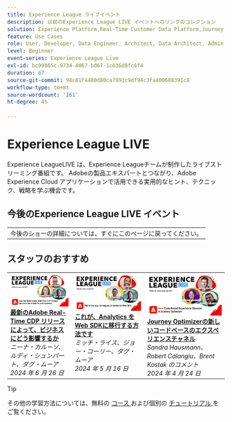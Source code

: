 ```yaml
---
title: Experience League ライブイベント
description: 以前のExperience League LIVE イベントへのリンクのコレクション
solution: Experience Platform,Real-Time Customer Data Platform,Journey Optimizer,Experience Manager,Target,Audience Manager,Analytics
feature: Use Cases
role: User, Developer, Data Engineer, Architect, Data Architect, Admin, Leader
level: Beginner
event-series: Experience League Live
exl-id: bc99865c-9734-4067-bd67-1c636d8fc6f4
duration: 67
source-git-commit: 98c81f4400d80ca7991c9df94c3fa400600391c8
workflow-type: tm+mt
source-wordcount: '161'
ht-degree: 4%

---
```


# Experience League LIVE

Experience LeagueLIVE は、Experience Leagueチームが制作したライブストリーミング番組です。  Adobeの製品エキスパートとつながり、Adobe Experience Cloud アプリケーションで活用できる実用的なヒント、テクニック、戦略を学ぶ機会です。

<div id="upcoming-events">

## 今後のExperience League LIVE イベント

<table>
<tr>
<td>
  今後のショーの詳細については、すぐにこのページに戻ってください。
  </td>
</tr>
</table>

</div>

<div id="recs-overview-body-1"></div>
<div id="recs-overview-body-2"></div>
<div id="recs-overview-body-3"></div>
<div id="recs-overview-body-4"></div>
<div id="recs-overview-body-5"></div>
<div id="recs-overview-body-6"></div>

<div id="past-events">


</div>

## スタッフのおすすめ

<table style="max-width: 1214px;">

<tr>
  <td style="vertical-align: top;"><a href="episodes/exl-live-episode-06-26-24.md">
      <img alt="Experience League LIVE 4 月 21 日" src="episodes/assets/WebBanner-June26-2024.jpg">
    </a>
    <div>
      <a href="episodes/exl-live-episode-06-26-24.md">
        <strong> 最新のAdobe Real-Time CDP リリースによって、ビジネスにどう影響するか </strong>
      </a>
      <br/><em> ニーナ・カルーソ、ルディ・シュンパート、ダグ・ムーア </em>
      <br/><em>2024 年 6 月 26 日 </em>
    </div>
  </td>

<td style="vertical-align: top;">
    <a href="episodes/exl-live-episode-05-16-24.md">
      <img alt="Experience League LIVE EP8" src="episodes/assets/WebBanner-May16-2024.jpg">
    </a>
    <div>
      <a href="episodes/exl-live-episode-05-16-24.md"><strong> これが、Analytics を Web SDKに移行する方法です </strong></a>
      <br/><em> ミッチ・ライス、ジョー・コーリー、ダグ・ムーア </em>
      <br/><em>2024 年 5 月 16 日 </em>
    </div>
  </td>

<td style="vertical-align: top;">
    <a href="episodes/exl-live-episode-05-26-22.md">
      <img alt="Experience League LIVE 5 月 26 日" src="episodes/assets/WebBanner-Apr24-2024.jpg">
    </a>
    <div>
      <a href="episodes/exl-live-episode-04-24-24.md">
        <strong>Journey Optimizerの新しいコードベースのエクスペリエンスチャネル </strong>
      </a>
      <br/><em>Sandra Hausmann、Robert Calangiu、Brent Kostak のコメント </em>
      <br/><em>2024 年 4 月 24 日 </em>
    </div>
  </td>
  </tr>

</table>


>[!TIP]
>
>その他の学習方法については、無料の [ コース ](https://experienceleague.adobe.com/?lang=ja#dashboard/learning) および個別の [ チュートリアル ](https://experienceleague.adobe.com/docs/home-tutorials.html?lang=ja) をご覧ください。

